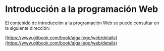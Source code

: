 <!-- *********************************************************************** -->
# Introducción a la programación Web 

El contenido de introducción a la programación Web se puede consultar en la siguiente dirección: 

[https://www.gitbook.com/book/ajgallego/web/details](https://www.gitbook.com/book/ajgallego/web/details)





